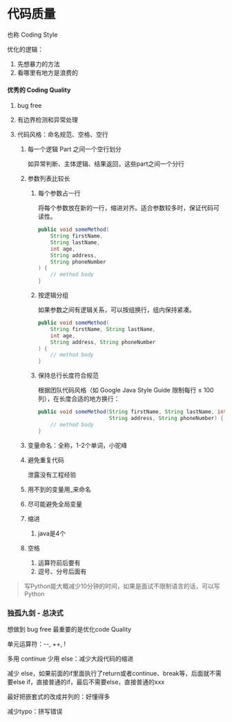 # 代码质量

也称 Coding Style

优化的逻辑：

1. 先想暴力的方法
2. 看哪里有地方是浪费的

#### 优秀的 Coding Quality

1. bug free

2. 有边界检测和异常处理

3. 代码风格：命名规范、空格、空行

   1. 每一个逻辑 Part 之间一个空行划分

      如异常判断、主体逻辑、结果返回，这些part之间一个分行

   2. 参数列表比较长

      1. 每个参数占一行

         将每个参数放在新的一行，缩进对齐。适合参数较多时，保证代码可读性。

         ```java
         public void someMethod(
             String firstName,
             String lastName,
             int age,
             String address,
             String phoneNumber
         ) {
             // method body
         }
         ```
   
      2. 按逻辑分组
   
         如果参数之间有逻辑关系，可以按组换行，组内保持紧凑。
   
         ```java
         public void someMethod(
             String firstName, String lastName,
             int age,
             String address, String phoneNumber
         ) {
             // method body
         }
         ```
   
      3. 保持总行长度符合规范
   
         根据团队代码风格（如 Google Java Style Guide 限制每行 ≤ 100 列），在长度合适的地方换行：
   
         ```java
         public void someMethod(String firstName, String lastName, int age,
                                String address, String phoneNumber) {
             // method body
         }
         
         ```
   
   3. 变量命名：全称，1-2个单词，小驼峰
   
   4. 避免重复代码
   
      泄露没有工程经验
   
   5. 用不到的变量用_来命名
   
   6. 尽可能避免全局变量
   
   7. 缩进
   
      1. java是4个
   
   8. 空格
   
      1. 运算符前后要有
      2. 逗号、分号后面有

> 写Python能大概减少10分钟的时间，如果是面试不限制语言的话，可以写Python

### 独孤九剑 - 总决式

想做到 bug free 最重要的是优化code Quality

单元运算符：--, ++, !

多用 continue 少用 else：减少大段代码的缩进

减少 else，如果前面的if里面执行了return或者continue、break等，后面就不需要else if，直接普通的if，最后不需要else，直接普通的xxx

最好把嵌套式的改成并列的：好懂得多

减少typo：拼写错误